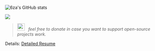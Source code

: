 
![6za's GitHub stats](https://github-readme-stats.vercel.app/api?username=6za&show_icons=true&theme=tokyonight) 



![](https://github-readme-stats.vercel.app/api/top-langs/?username=6za&layout=compact&theme=tokyonight)




> [<img src="https://www.paypalobjects.com/paypal-ui/logos/svg/paypal-mark-color.svg" style="height: 24px; width: 24px; margin-right: 8px;">](https://www.paypal.com/donate/?hosted_button_id=Z6NRZUV9KU66G) _feel free to donate in case you want to support open-source projects work._

Details: [Detailed Resume](https://kaxios.github.io/)


